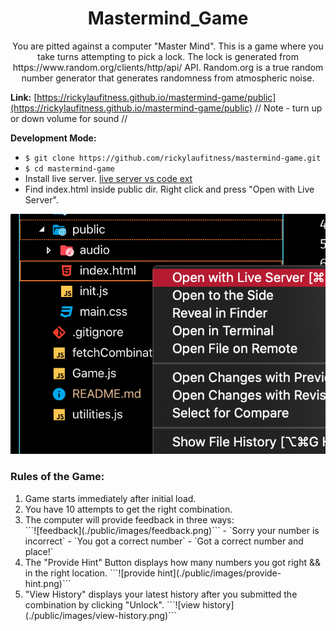 <h1 align="center">Mastermind_Game</h1>

<p align="center">
You are pitted against a computer "Master Mind". This is a game where you take turns attempting to
pick a lock. The lock is generated from https://www.random.org/clients/http/api/ API. Random.org is
a true random number generator that generates randomness from atmospheric noise.
</p>

**Link:** [https://rickylaufitness.github.io/mastermind-game/public](https://rickylaufitness.github.io/mastermind-game/public) // Note - turn up or down volume for sound //

**Development Mode:**

- `$ git clone https://github.com/rickylaufitness/mastermind-game.git`
- `$ cd mastermind-game`
- Install live server. [live server vs code ext](https://marketplace.visualstudio.com/items?itemName=ritwickdey.LiveServer)
- Find index.html inside public dir. Right click and press "Open with Live Server".

![open live](./public/images/open-live.png)

  <h3>Rules of the Game:</h3>
  <ol>
    <li>Game starts immediately after initial load.</li>
    <li>You have 10 attempts to get the right combination.</li>
    <li>The computer will provide feedback in three ways:</li>
        ```![feedback](./public/images/feedback.png)```
        - `Sorry your number is incorrect`
        - `You got a correct number`
        - `Got a correct number and place!`
    <li>
      The "Provide Hint" Button displays how many numbers
      you got right && in the right location.
        ```![provide hint](./public/images/provide-hint.png)```
    </li>
    <li>
      "View History" displays your latest history
       after you submitted the combination by clicking
       "Unlock".
        ```![view history](./public/images/view-history.png)```
    </li>

  </ol>
